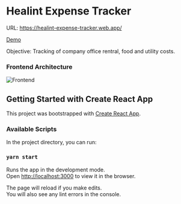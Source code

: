 # Healint Expense Tracker

URL: https://healint-expense-tracker.web.app/

[Demo](https://healint-expense-tracker.web.app/)

Objective: Tracking of company office rentral, food and utility costs.

### Frontend Architecture
![Frontend](https://i.ibb.co/S7Y9Q0B/healint-architecture.png)

## Getting Started with Create React App

This project was bootstrapped with [Create React App](https://github.com/facebook/create-react-app).

### Available Scripts

In the project directory, you can run:

### `yarn start`

Runs the app in the development mode.\
Open [http://localhost:3000](http://localhost:3000) to view it in the browser.

The page will reload if you make edits.\
You will also see any lint errors in the console.
